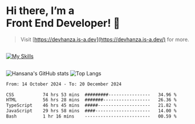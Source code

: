 # Hi there, I’m a<br>Front End Developer! 👋
> Visit [https://devhanza.is-a.dev](https://devhanza.is-a.dev/) for more.

##
[![My Skills](https://skillicons.dev/icons?i=html,css,js,tailwind,sass,bootstrap,ts,angular,nodejs,express,py,wordpress,figma,ps)](https://hansana.is-a.dev)
##
![Hansana's GitHub stats](https://github-readme-stats.vercel.app/api?username=DevHanza\&hide=issues\&show_icons=true&theme=dark)
![Top Langs](https://github-readme-stats.vercel.app/api/top-langs/?username=DevHanza\&layout=compact&theme=dark)

<!--START_SECTION:waka-->

```txt
From: 14 October 2024 - To: 20 December 2024

CSS           74 hrs 53 mins  #########----------------   34.96 %
HTML          56 hrs 28 mins  #######------------------   26.36 %
TypeScript    46 hrs 45 mins  #####--------------------   21.82 %
JavaScript    29 hrs 58 mins  ####---------------------   14.00 %
Bash          1 hr 16 mins    -------------------------   00.59 %
```

<!--END_SECTION:waka-->

